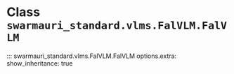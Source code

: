 # Class `swarmauri_standard.vlms.FalVLM.FalVLM`

::: swarmauri_standard.vlms.FalVLM.FalVLM
    options.extra:
      show_inheritance: true

